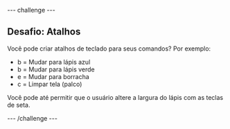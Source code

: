 \--- challenge \---

## Desafio: Atalhos

Você pode criar atalhos de teclado para seus comandos? Por exemplo:

+ b = Mudar para lápis azul
+ b = Mudar para lápis verde
+ e = Mudar para borracha
+ c = Limpar tela (palco)

Você pode até permitir que o usuário altere a largura do lápis com as teclas de seta.

\--- /challenge \---